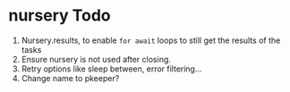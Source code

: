 # nursery Todo

1. Nursery.results, to enable `for await` loops to still get the results of the tasks
1. Ensure nursery is not used after closing.
1. Retry options like sleep between, error filtering...
1. Change name to pkeeper?
